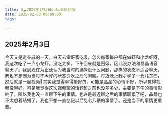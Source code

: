 ```yaml
---
title: G🛹2025年2月3日suki日记存档
date: 2025-02-03 00:00:00
tags:

---
```


## 2025年2月3日

今天又是走亲戚的一天，白天去堂哥家吃饭，怎么每家每户都在做虾和小龙虾呀，我这次吃了一点小龙虾，没吃太多。下午回来就是困😪，因此没办法和晶晶语音聊天了。我到现在为止还认为我当时的选择没什么问题，那样的状态不适合聊天，我也不想因为当时不太好的状态引发之后的问题。将近晚上我才学了一会儿东西，然后就是一起视频🥰其实我觉得聊得挺好的，可能是晶晶的心情不好，所以觉得视频没聊好。可是我觉得这次视频聊的话题和之前也没差多少，主要是下午的事情影响了，所以我也没一直聊下午的事情。也许是最近聊之后的事情聊累了吧，晶晶也不太想着结婚了，我也不想一直惦记以后乱七八糟的事情了。还是当下的事情更重要。
